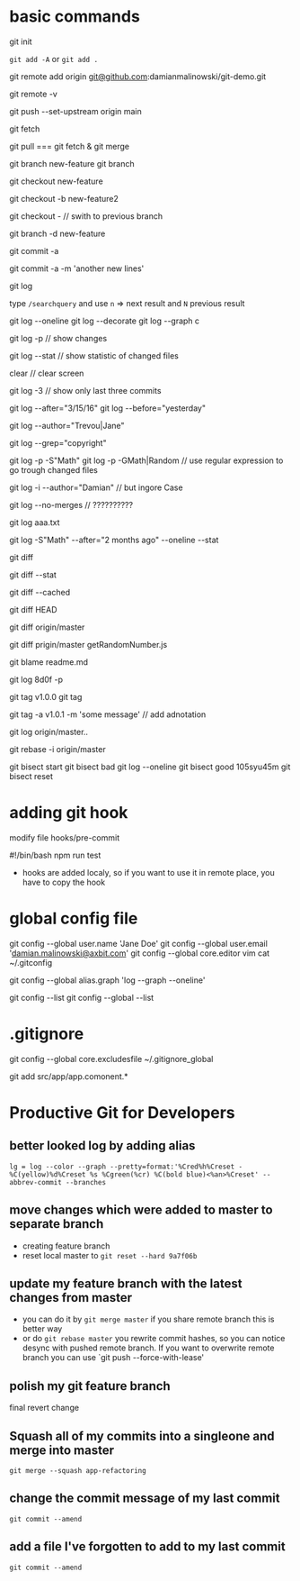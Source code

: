 # basic commands

git init

`git add -A` or `git add .`

git remote add origin git@github.com:damianmalinowski/git-demo.git

git remote -v

git push --set-upstream origin main

git fetch

git pull === git fetch & git merge

git branch new-feature
git branch

git checkout new-feature

git checkout -b new-feature2

git checkout - // swith to previous branch

git branch -d new-feature

git commit -a

git commit -a -m 'another new lines'

git log

type `/searchquery` and use `n` => next result and `N` previous result

git log --oneline
git log --decorate
git log --graph c

git log -p // show changes

git log --stat // show statistic of changed files

clear // clear screen

git log -3 // show only last three commits

git log --after="3/15/16"
git log --before="yesterday"

git log --author="Trevou|Jane"

git log --grep="copyright"

git log -p -S"Math"
git log -p -GMath\|Random // use regular expression to go trough changed files

git log -i --author="Damian" // but ingore Case

git log --no-merges // ??????????

git log aaa.txt

git log -S"Math" --after="2 months ago" --oneline --stat

git diff

git diff --stat

git diff --cached

git diff HEAD

git diff origin/master

git diff prigin/master getRandomNumber.js

git blame readme.md

git log 8d0f -p

git tag v1.0.0
git tag

git tag -a v1.0.1 -m 'some message' // add adnotation

git log origin/master..

git rebase -i origin/master

git bisect start
git bisect bad
git log --oneline
git bisect good 105syu45m
git bisect reset

# adding git hook

modify file hooks/pre-commit

#!/bin/bash
npm run test

- hooks are added localy, so if you want to use it in remote place, you have to copy the hook

# global config file

git config --global user.name 'Jane Doe'
git config --global user.email 'damian.malinowski@axbit.com'
git config --global core.editor vim
cat ~/.gitconfig

git config --global alias.graph 'log --graph --oneline'

git config --list
git config --global --list

# .gitignore

git config --global core.excludesfile ~/.gitignore_global

git add src/app/app.comonent.\*

# Productive Git for Developers

## better looked log by adding alias

`lg = log --color --graph --pretty=format:'%Cred%h%Creset -%C(yellow)%d%Creset %s %Cgreen(%cr) %C(bold blue)<%an>%Creset' --abbrev-commit --branches`

## move changes which were added to master to separate branch

- creating feature branch
- reset local master to `git reset --hard 9a7f06b`

## update my feature branch with the latest changes from master

- you can do it by `git merge master` if you share remote branch this is better way
- or do `git rebase master` you rewrite commit hashes, so you can notice desync with pushed remote branch. If you want to overwrite remote branch you can use `git push --force-with-lease'

## polish my git feature branch

final revert change

## Squash all of my commits into a singleone and merge into master

`git merge --squash app-refactoring`

## change the commit message of my last commit

`git commit --amend`

## add a file I've forgotten to add to my last commit

`git commit --amend`
